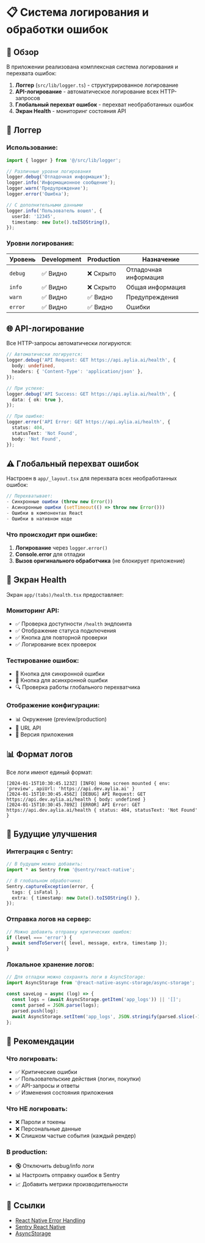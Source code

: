 # 📋 Система логирования и обработки ошибок

## 🎯 Обзор

В приложении реализована комплексная система логирования и перехвата ошибок:

1. **Логгер** (`src/lib/logger.ts`) - структурированное логирование
2. **API-логирование** - автоматическое логирование всех HTTP-запросов
3. **Глобальный перехват ошибок** - перехват необработанных ошибок
4. **Экран Health** - мониторинг состояния API

## 🔧 Логгер

### **Использование:**

```typescript
import { logger } from '@/src/lib/logger';

// Различные уровни логирования
logger.debug('Отладочная информация');
logger.info('Информационное сообщение');
logger.warn('Предупреждение');
logger.error('Ошибка');

// С дополнительными данными
logger.info('Пользователь вошел', {
  userId: '12345',
  timestamp: new Date().toISOString(),
});
```

### **Уровни логирования:**

| Уровень | Development | Production | Назначение            |
| ------- | ----------- | ---------- | --------------------- |
| `debug` | ✅ Видно    | ❌ Скрыто  | Отладочная информация |
| `info`  | ✅ Видно    | ❌ Скрыто  | Общая информация      |
| `warn`  | ✅ Видно    | ✅ Видно   | Предупреждения        |
| `error` | ✅ Видно    | ✅ Видно   | Ошибки                |

## 🌐 API-логирование

Все HTTP-запросы автоматически логируются:

```typescript
// Автоматически логируется:
logger.debug('API Request: GET https://api.aylia.ai/health', {
  body: undefined,
  headers: { 'Content-Type': 'application/json' },
});

// При успехе:
logger.debug('API Success: GET https://api.aylia.ai/health', {
  data: { ok: true },
});

// При ошибке:
logger.error('API Error: GET https://api.aylia.ai/health', {
  status: 404,
  statusText: 'Not Found',
  body: 'Not Found',
});
```

## ⚠️ Глобальный перехват ошибок

Настроен в `app/_layout.tsx` для перехвата всех необработанных ошибок:

```typescript
// Перехватывает:
- Синхронные ошибки (throw new Error())
- Асинхронные ошибки (setTimeout(() => throw new Error()))
- Ошибки в компонентах React
- Ошибки в нативном коде
```

### **Что происходит при ошибке:**

1. **Логирование** через `logger.error()`
2. **Console.error** для отладки
3. **Вызов оригинального обработчика** (не блокирует приложение)

## 🏥 Экран Health

Экран `app/(tabs)/health.tsx` предоставляет:

### **Мониторинг API:**

- ✅ Проверка доступности `/health` эндпоинта
- ✅ Отображение статуса подключения
- ✅ Кнопка для повторной проверки
- ✅ Логирование всех проверок

### **Тестирование ошибок:**

- 🔴 Кнопка для синхронной ошибки
- 🔴 Кнопка для асинхронной ошибки
- 🔍 Проверка работы глобального перехватчика

### **Отображение конфигурации:**

- 📊 Окружение (preview/production)
- 🔗 URL API
- 📱 Версия приложения

## 📊 Формат логов

Все логи имеют единый формат:

```
[2024-01-15T10:30:45.123Z] [INFO] Home screen mounted { env: 'preview', apiUrl: 'https://api.dev.aylia.ai' }
[2024-01-15T10:30:45.456Z] [DEBUG] API Request: GET https://api.dev.aylia.ai/health { body: undefined }
[2024-01-15T10:30:45.789Z] [ERROR] API Error: GET https://api.dev.aylia.ai/health { status: 404, statusText: 'Not Found' }
```

## 🔮 Будущие улучшения

### **Интеграция с Sentry:**

```typescript
// В будущем можно добавить:
import * as Sentry from '@sentry/react-native';

// В глобальном обработчике:
Sentry.captureException(error, {
  tags: { isFatal },
  extra: { timestamp: new Date().toISOString() },
});
```

### **Отправка логов на сервер:**

```typescript
// Можно добавить отправку критических ошибок:
if (level === 'error') {
  await sendToServer({ level, message, extra, timestamp });
}
```

### **Локальное хранение логов:**

```typescript
// Для отладки можно сохранять логи в AsyncStorage:
import AsyncStorage from '@react-native-async-storage/async-storage';

const saveLog = async (log) => {
  const logs = (await AsyncStorage.getItem('app_logs')) || '[]';
  const parsed = JSON.parse(logs);
  parsed.push(log);
  await AsyncStorage.setItem('app_logs', JSON.stringify(parsed.slice(-100))); // последние 100
};
```

## 🎯 Рекомендации

### **Что логировать:**

- ✅ Критические ошибки
- ✅ Пользовательские действия (логин, покупки)
- ✅ API-запросы и ответы
- ✅ Изменения состояния приложения

### **Что НЕ логировать:**

- ❌ Пароли и токены
- ❌ Персональные данные
- ❌ Слишком частые события (каждый рендер)

### **В production:**

- 🔇 Отключить debug/info логи
- 📊 Настроить отправку ошибок в Sentry
- 📈 Добавить метрики производительности

## 🔗 Ссылки

- [React Native Error Handling](https://reactnative.dev/docs/error-handling)
- [Sentry React Native](https://docs.sentry.io/platforms/react-native/)
- [AsyncStorage](https://react-native-async-storage.github.io/async-storage/)
